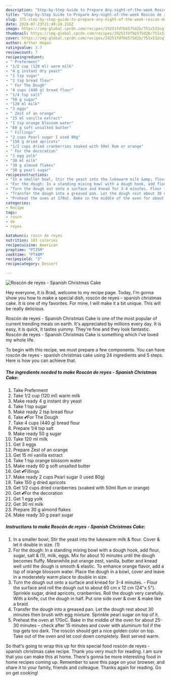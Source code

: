 ```yaml
---
description: "Step-by-Step Guide to Prepare Any-night-of-the-week Roscón de reyes - Spanish Christmas Cake"
title: "Step-by-Step Guide to Prepare Any-night-of-the-week Roscón de reyes - Spanish Christmas Cake"
slug: 375-step-by-step-guide-to-prepare-any-night-of-the-week-roscon-de-reyes-spanish-christmas-cake
date: 2020-07-23T21:49:24.216Z
image: https://img-global.cpcdn.com/recipes/29251fdfbb575d2b/751x532cq70/roscon-de-reyes-spanish-christmas-cake-recipe-main-photo.jpg
thumbnail: https://img-global.cpcdn.com/recipes/29251fdfbb575d2b/751x532cq70/roscon-de-reyes-spanish-christmas-cake-recipe-main-photo.jpg
cover: https://img-global.cpcdn.com/recipes/29251fdfbb575d2b/751x532cq70/roscon-de-reyes-spanish-christmas-cake-recipe-main-photo.jpg
author: Arthur Hogan
ratingvalue: 3.7
reviewcount: 7
recipeingredient:
- " Preferment"
- "1/2 cup (120 ml) warm milk"
- "4 g instant dry yeast"
- "1 tsp sugar"
- "2 tsp bread flour"
- " For The Dough"
- "4 cups (440 g) bread flour"
- "1/4 tsp salt"
- "50 g sugar"
- "120 ml milk"
- "3 eggs"
- " Zest of an orange"
- "15 ml vanilla extract"
- "1 tsp orange blossom water"
- "60 g soft unsalted butter"
- " Fillings"
- "2 cups Pearl sugar I used 80g"
- "150 g dried apricots"
- "1/2 cups dried cranberries soaked with 50ml Rum or orange"
- " For the decoration"
- "1 egg yolk"
- "30 ml milk"
- "30 g almond flakes"
- "30 g pearl sugar"
recipeinstructions:
- "In a smaller bowl, Stir the yeast into the lukewarm milk &amp; flour. Cover &amp; let it double in size. (1)"
- "For the dough: In a standing mixing bowl with a dough hook, add flour, sugar, salt &amp; (1), milk, eggs. Mix for about 10 minutes until the dough becomes fluffy. Meanwhile put orange zest, vanilla, butter and knead well until the dough is smooth &amp; elastic. To enhance orange flavor, add a tsp of orange blossom water. Place the dough in a bowl, cover and leave in a moderately warm place to double in size."
- "Turn the dough out onto a surface and knead for 3-4 minutes. Flour the surface and roll the dough out to about 60 cm x 12 cm (24&#34;x 5&#34;). Sprinkle sugar, dried apricots, cranberries. Roll the dough very carefully. With a knife, cut the dough in half. Put one side over &amp; over &amp; make like a braid."
- "Transfer the dough into a greased pan. Let the dough rest about 30 minutes then brush with egg mixture. Sprinkle pearl sugar on top of it."
- "Preheat the oven at 170oC. Bake in the middle of the oven for about 25-30 minutes – check after 15 minutes and cover with aluminum foil if the top gets too dark. The roscón should get a nice golden color on top. Take out of the oven and let cool down completely. Best served warm."
categories:
- Recipe
tags:
- roscn
- de
- reyes

katakunci: roscn de reyes 
nutrition: 183 calories
recipecuisine: American
preptime: "PT35M"
cooktime: "PT48M"
recipeyield: "3"
recipecategory: Dessert

---
```



![Roscón de reyes - Spanish Christmas Cake](https://img-global.cpcdn.com/recipes/29251fdfbb575d2b/751x532cq70/roscon-de-reyes-spanish-christmas-cake-recipe-main-photo.jpg)

Hey everyone, it is Brad, welcome to my recipe page. Today, I'm gonna show you how to make a special dish, roscón de reyes - spanish christmas cake. It is one of my favorites. For mine, I will make it a bit unique. This will be really delicious.

Roscón de reyes - Spanish Christmas Cake is one of the most popular of current trending meals on earth. It's appreciated by millions every day. It is easy, it is quick, it tastes yummy. They're fine and they look fantastic. Roscón de reyes - Spanish Christmas Cake is something which I've loved my whole life.




To begin with this recipe, we must prepare a few components. You can have roscón de reyes - spanish christmas cake using 24 ingredients and 5 steps. Here is how you can achieve that.

<!--inarticleads1-->

##### The ingredients needed to make Roscón de reyes - Spanish Christmas Cake:

1. Take  Preferment
1. Take 1/2 cup (120 ml) warm milk
1. Make ready 4 g instant dry yeast
1. Take 1 tsp sugar
1. Make ready 2 tsp bread flour
1. Take  💕For The Dough
1. Take 4 cups (440 g) bread flour
1. Prepare 1/4 tsp salt
1. Make ready 50 g sugar
1. Take 120 ml milk
1. Get 3 eggs
1. Prepare  Zest of an orange
1. Get 15 ml vanilla extract
1. Take 1 tsp orange blossom water
1. Make ready 60 g soft unsalted butter
1. Get  💕Fillings
1. Make ready 2 cups Pearl sugar (I used 80g)
1. Take 150 g dried apricots
1. Get 1/2 cups dried cranberries (soaked with 50ml Rum or orange)
1. Get  💕For the decoration
1. Get 1 egg yolk
1. Get 30 ml milk
1. Prepare 30 g almond flakes
1. Make ready 30 g pearl sugar




<!--inarticleads2-->

##### Instructions to make Roscón de reyes - Spanish Christmas Cake:

1. In a smaller bowl, Stir the yeast into the lukewarm milk &amp; flour. Cover &amp; let it double in size. (1)
1. For the dough: In a standing mixing bowl with a dough hook, add flour, sugar, salt &amp; (1), milk, eggs. Mix for about 10 minutes until the dough becomes fluffy. Meanwhile put orange zest, vanilla, butter and knead well until the dough is smooth &amp; elastic. To enhance orange flavor, add a tsp of orange blossom water. Place the dough in a bowl, cover and leave in a moderately warm place to double in size.
1. Turn the dough out onto a surface and knead for 3-4 minutes. - Flour the surface and roll the dough out to about 60 cm x 12 cm (24&#34;x 5&#34;). Sprinkle sugar, dried apricots, cranberries. Roll the dough very carefully. With a knife, cut the dough in half. Put one side over &amp; over &amp; make like a braid.
1. Transfer the dough into a greased pan. Let the dough rest about 30 minutes then brush with egg mixture. Sprinkle pearl sugar on top of it.
1. Preheat the oven at 170oC. Bake in the middle of the oven for about 25-30 minutes – check after 15 minutes and cover with aluminum foil if the top gets too dark. The roscón should get a nice golden color on top. Take out of the oven and let cool down completely. Best served warm.




So that's going to wrap this up for this special food roscón de reyes - spanish christmas cake recipe. Thank you very much for reading. I am sure that you can make this at home. There's gonna be more interesting food in home recipes coming up. Remember to save this page on your browser, and share it to your family, friends and colleague. Thanks again for reading. Go on get cooking!
